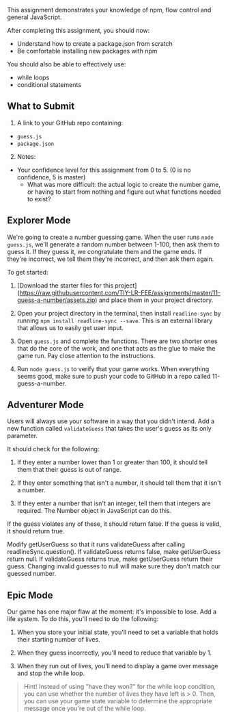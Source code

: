 This assignment demonstrates your knowledge of npm, flow control and general JavaScript.

After completing this assignment, you should now:
* Understand how to create a package.json from scratch
* Be comfortable installing new packages with npm

You should also be able to effectively use:
* while loops
* conditional statements

## What to Submit
1. A link to your GitHub repo containing:
  * `guess.js`
  * `package.json`
2. Notes:
  * Your confidence level for this assignment from 0 to 5. (0 is no confidence, 5 is master)
	* What was more difficult: the actual logic to create the number game, or having to start from nothing and figure out what functions needed to exist?

## Explorer Mode

We're going to create a number guessing game. When the user runs `node guess.js`, we'll generate a random number between 1-100, then ask them to guess it. If they guess it, we congratulate them and the game ends. If they're incorrect, we tell them they're incorrect, and then ask them again.

To get started:

1. [Download the starter files for this project] (https://raw.githubusercontent.com/TIY-LR-FEE/assignments/master/11-guess-a-number/assets.zip) and place them in your project directory.

2. Open your project directory in the terminal, then install `readline-sync` by running `npm install readline-sync --save`. This is an external library that allows us to easily get user input.

3. Open `guess.js` and complete the functions. There are two shorter ones that do the core of the work, and one that acts as the glue to make the game run. Pay close attention to the instructions.

4. Run `node guess.js` to verify that your game works. When everything seems good, make sure to push your code to GitHub in a repo called 11-guess-a-number.

## Adventurer Mode

Users will always use your software in a way that you didn't intend. Add a new function called `validateGuess` that takes the user's guess as its only parameter.

It should check for the following:

1. If they enter a number lower than 1 or greater than 100, it should tell them that their guess is out of range.

2. If they enter something that isn't a number, it should tell them that it isn't a number.

3. If they enter a number that isn't an integer, tell them that integers are required. The Number object in JavaScript can do this.

If the guess violates any of these, it should return false. If the guess is valid, it should return true.

Modify getUserGuess so that it runs validateGuess after calling readlineSync.question(). If validateGuess returns false, make getUserGuess return null. If validateGuess returns true, make getUserGuess return their guess. Changing invalid guesses to null will make sure they don't match our guessed number.

## Epic Mode

Our game has one major flaw at the moment: it's impossible to lose. Add a life system. To do this, you'll need to do the following:

1. When you store your initial state, you'll need to set a variable that holds their starting number of lives.

2. When they guess incorrectly, you'll need to reduce that variable by 1.

3. When they run out of lives, you'll need to display a game over message and stop the while loop.

> Hint! Instead of using "have they won?" for the while loop condition, you can use whether the number of lives they have left is > 0. Then, you can use your game state variable to determine the appropriate message once you're out of the while loop.
